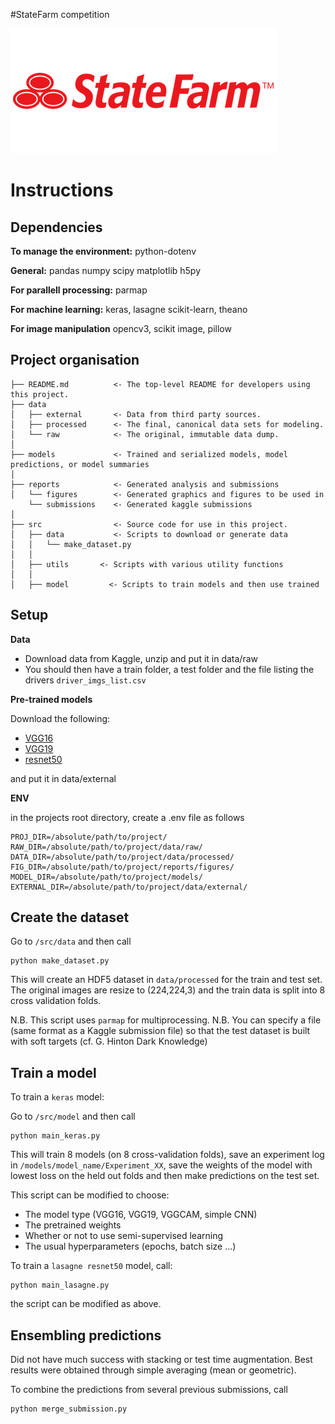 #StateFarm competition

![prudential](../Images/statefarm.png) 

# Instructions

## Dependencies

**To manage the environment:**
python-dotenv

**General:**
pandas numpy scipy matplotlib h5py

**For parallell processing:**
parmap

**For machine learning:**
keras, lasagne scikit-learn, theano

**For image manipulation**
opencv3, scikit image, pillow

## Project organisation

    
    ├── README.md          <- The top-level README for developers using this project.
    ├── data
    │   ├── external       <- Data from third party sources.
    │   ├── processed      <- The final, canonical data sets for modeling.
    │   └── raw            <- The original, immutable data dump.
    │
    ├── models             <- Trained and serialized models, model predictions, or model summaries
    │
    ├── reports            <- Generated analysis and submissions
    │   └── figures        <- Generated graphics and figures to be used in
        └── submissions    <- Generated kaggle submissions
    │
    ├── src                <- Source code for use in this project.
    │   ├── data           <- Scripts to download or generate data
    │   │   └── make_dataset.py
    │   │
    │   ├── utils       <- Scripts with various utility functions
    │   │
    │   ├── model         <- Scripts to train models and then use trained 

## Setup

**Data**

- Download data from Kaggle, unzip and put it in data/raw
- You should then have a train folder, a test folder and the file listing the drivers `driver_imgs_list.csv`

**Pre-trained models**

Download the following:

- [VGG16](https://gist.github.com/baraldilorenzo/07d7802847aaad0a35d3)
- [VGG19](https://gist.github.com/baraldilorenzo/8d096f48a1be4a2d660d)
- [resnet50](https://github.com/Lasagne/Recipes/tree/master/examples/resnet50)


and put it in data/external

**ENV**

in the projects root directory, create a .env file as follows

    PROJ_DIR=/absolute/path/to/project/
    RAW_DIR=/absolute/path/to/project/data/raw/
    DATA_DIR=/absolute/path/to/project/data/processed/
    FIG_DIR=/absolute/path/to/project/reports/figures/
    MODEL_DIR=/absolute/path/to/project/models/
    EXTERNAL_DIR=/absolute/path/to/project/data/external/


## Create the dataset

Go to `/src/data` and then call 

    python make_dataset.py

This will create an HDF5 dataset in `data/processed` for the train and test set. The original images are resize to (224,224,3) and the train data is split into 8 cross validation folds.

N.B. This script uses `parmap` for multiprocessing.
N.B. You can specify a file (same format as a Kaggle submission file) so that the test dataset is built with soft targets (cf. G. Hinton Dark Knowledge)

## Train a model

To train a `keras` model:

Go to `/src/model` and then call

    python main_keras.py

This will train 8 models (on 8 cross-validation folds), save an experiment log in `/models/model_name/Experiment_XX`, save the weights of the model with lowest loss on the held out folds and then make predictions on the test set.

This script can be modified to choose:

- The model type (VGG16, VGG19, VGGCAM, simple CNN)
- The pretrained weights
- Whether or not to use semi-supervised learning
- The usual hyperparameters (epochs, batch size ...)


To train a `lasagne resnet50` model, call:

    python main_lasagne.py

the script can be modified as above.

## Ensembling predictions

Did not have much success with stacking or test time augmentation. Best results were obtained through simple averaging (mean or geometric).

To combine the predictions from several previous submissions, call

    python merge_submission.py


